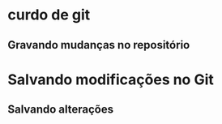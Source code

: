 # curdo de git

## Gravando mudanças no repositório

# Salvando modificações no Git


## Salvando alterações